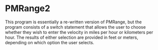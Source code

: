 # PMRange2
This program is essentially a re-written version of PMRange, but the program consists of a switch statement that allows the user to choose whether they wish to enter the velocity in miles per hour or kilometers per hour. The results of either selection are provided in feet or meters, depending on which option the user selects. 
